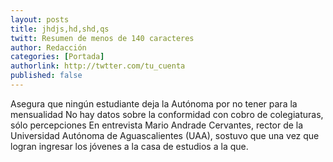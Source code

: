 ```yaml
---
layout: posts 
title: jhdjs,hd,shd,qs
twitt: Resumen de menos de 140 caracteres 
author: Redacción 
categories: [Portada]
authorlink: http://twtter.com/tu_cuenta 
published: false
---
```


Asegura que ningún estudiante deja la Autónoma por no tener para la mensualidad No hay datos sobre la conformidad con cobro de colegiaturas, sólo percepciones En entrevista Mario Andrade Cervantes, rector de la Universidad Autónoma de Aguascalientes (UAA), sostuvo que una vez que logran ingresar los jóvenes a la casa de estudios a la que.
